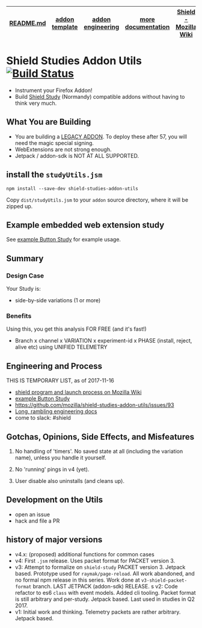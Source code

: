 |[README.md](#)| [addon template][addon-template]|[addon engineering](#engineering-hints)|[more documentation][docs]|[Shield - Mozilla Wiki][shield-wiki]
|-------|---------------|----|---|---|


# Shield Studies Addon Utils [![Build Status](https://travis-ci.org/tombell/travis-ci-status.svg?branch=master)](https://travis-ci.org/tombell/travis-ci-status)

- Instrument your Firefox Addon!
- Build [Shield Study][shield-wiki] (Normandy) compatible addons without having to think very much.

## What You are Building

- You are building a [LEGACY ADDON](https://developer.mozilla.org/en-US/Add-ons/Legacy_add_ons).  To deploy these after 57, you will need the magic special signing.
- WebExtensions are not strong enough.
- Jetpack / addon-sdk is NOT AT ALL SUPPORTED.


## install the `studyUtils.jsm`

```
npm install --save-dev shield-studies-addon-utils
```

Copy `dist/studyUtils.jsm` to your `addon` source directory, where it will be zipped up.

<!--
## Tutorial and Full Usage

See [addon-template][example Button Study]

[fully worked tutorial - How To Shield Study](./howToShieldStudy.md)
-->

## Example embedded web extension study

See [example Button Study][addon-template] for example usage.

## Summary

### Design Case

Your Study is:

- side-by-side variations (1 or more)

### Benefits

Using this, you get this analysis FOR FREE (and it's fast!)

- Branch x channel x VARIATION x experiment-id x PHASE (install, reject, alive etc) using UNIFIED TELEMETRY



## <span id="engineering-hints">Engineering and Process</span>

THIS IS TEMPORARY LIST, as of 2017-11-16

- [shield program and launch process on Mozilla Wiki][shield-wiki]
- [example Button Study][addon-template]
- https://github.com/mozilla/shield-studies-addon-utils/issues/93
- [Long, rambling engineering docs][docs]
- come to slack:  #shield



## Gotchas, Opinions, Side Effects, and Misfeatures

1.  No handling of 'timers'.  No saved state at all (including the variation name), unless you handle it yourself.

2.  No 'running' pings in v4 (yet).

3.  User disable also uninstalls (and cleans up).

## Development on the Utils

- open an issue
- hack and file a PR


## history of major versions

- v4.x: (proposed)  additional functions for common cases
- v4: First `.jsm` release.  Uses packet format for PACKET version 3.
- v3: Attempt to formalize on `shield-study` PACKET version 3.  Jetpack based.  Prototype used for `raymak/page-reload`.  All work abandoned, and no formal npm release in this series.  Work done at `v3-shield-packet-format` branch.  LAST JETPACK (addon-sdk) RELEASE.
s v2: Code refactor to es6 `class` with event models.  Added cli tooling.  Packet format is still arbitrary and per-study.  Jetpack based.  Last used in studies in Q2 2017.
- v1: Initial work and thinking.  Telemetry packets are rather arbitrary.  Jetpack based.



[addon-template]: https://github.com/mozilla/shield-studies-addon-template

[docs]: ./docs/

[shield-wiki]: https://wiki.mozilla.org/index.php?title=Firefox/Shield
